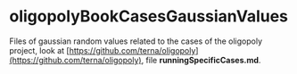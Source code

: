 # oligopolyBookCasesGaussianValues

Files of gaussian random values related to the cases of the oligopoly project, look at [https://github.com/terna/oligopoly](https://github.com/terna/oligopoly), file **runningSpecificCases.md**.
